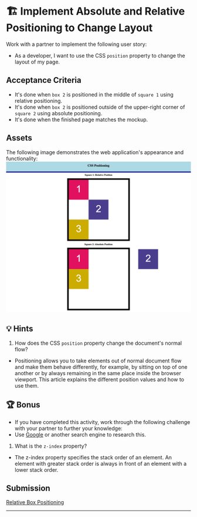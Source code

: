 # 🏗️ Implement Absolute and Relative Positioning to Change Layout
Work with a partner to implement the following user story:
* As a developer, I want to use the CSS `position` property to change the layout of my page.

## Acceptance Criteria
* It's done when `box 2` is positioned in the middle of `square 1` using relative positioning.
* It's done when `box 2` is positioned outside of the upper-right corner of `square 2` using absolute positioning.
* It's done when the finished page matches the mockup.  

## Assets
The following image demonstrates the web application's appearance and functionality:
![Box 2 is positioned in the center of Square 1, while in Square 2, Box 2 is positioned outside the square.](./assets/images/MockUp.png)

## 💡 Hints
1. How does the CSS `position` property change the document's normal flow? 
* Positioning allows you to take elements out of normal document flow and make them behave differently, for example, by sitting on top of one another or by always remaining in the same place inside the browser viewport. This article explains the different position values and how to use them.

## 🏆 Bonus
* If you have completed this activity, work through the following challenge with your partner to further your knowledge:
* Use [Google](https://www.google.com) or another search engine to research this.

1. What is the `z-index` property? 
* The z-index property specifies the stack order of an element. An element with greater stack order is always in front of an element with a lower stack order.

## Submission
[Relative Box Positioning](https://bslockhart.github.io/Class-Activity-05-CSS-Positioning/)

---